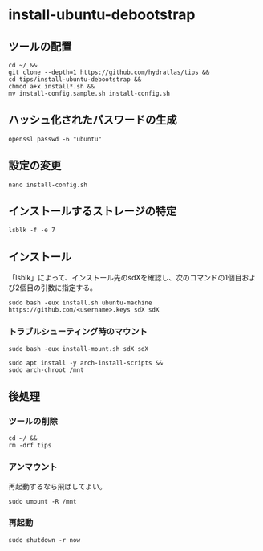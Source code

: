 # install-ubuntu-debootstrap
## ツールの配置
```
cd ~/ &&
git clone --depth=1 https://github.com/hydratlas/tips &&
cd tips/install-ubuntu-debootstrap &&
chmod a+x install*.sh &&
mv install-config.sample.sh install-config.sh
```

## ハッシュ化されたパスワードの生成
```
openssl passwd -6 "ubuntu"
```

## 設定の変更
```
nano install-config.sh
```

## インストールするストレージの特定
```
lsblk -f -e 7
```

## インストール
「lsblk」によって、インストール先のsdXを確認し、次のコマンドの1個目および2個目の引数に指定する。
```
sudo bash -eux install.sh ubuntu-machine https://github.com/<username>.keys sdX sdX
```

### トラブルシューティング時のマウント
```
sudo bash -eux install-mount.sh sdX sdX

sudo apt install -y arch-install-scripts &&
sudo arch-chroot /mnt
```

## 後処理
### ツールの削除
```
cd ~/ &&
rm -drf tips
```

### アンマウント
再起動するなら飛ばしてよい。
```
sudo umount -R /mnt
```

### 再起動
```
sudo shutdown -r now
```

